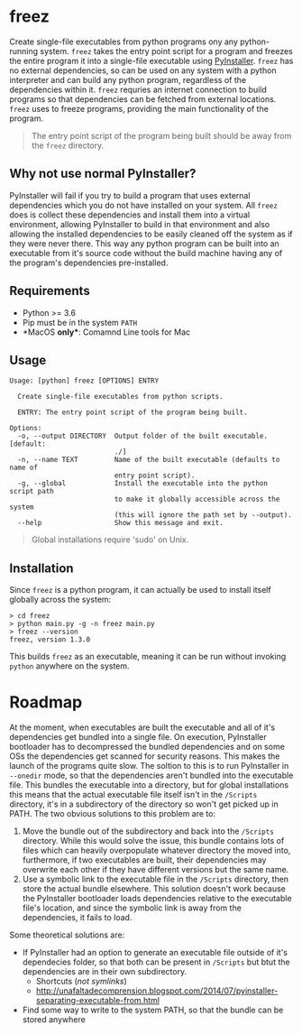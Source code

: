 # freez

Create single-file executables from python programs ony any python-running system. `freez` takes the entry point script for a program and freezes the entire program it into a single-file executable using [PyInstaller](https://github.com/pyinstaller/pyinstaller). `freez` has no external dependencies, so can be used on any system with a python interpreter and can build any python program, regardless of the dependencies within it. `freez` requries an internet connection to build programs so that dependencies can be fetched from external locations. `freez` uses to freeze programs, providing the main functionality of the program.

> The entry point script of the program being built should be away from the `freez` directory.

## Why not use normal PyInstaller?

PyInstaller will fail if you try to build a program that uses external dependencies which you do not have installed on your system. All `freez` does is collect these dependencies and install them into a virtual environment, allowing PyInstaller to build in that environment and also allowing the installed dependencies to be easily cleaned off the system as if they were never there. This way any python program can be built into an executable from it's source code without the build machine having any of the program's dependencies pre-installed.

## Requirements

- Python >= 3.6
- Pip must be in the system `PATH`
- \*MacOS **only\***: Comamnd Line tools for Mac

## Usage

```
Usage: [python] freez [OPTIONS] ENTRY

  Create single-file executables from python scripts.

  ENTRY: The entry point script of the program being built.

Options:
  -o, --output DIRECTORY  Output folder of the built executable.  [default:
                          ./]
  -n, --name TEXT         Name of the built executable (defaults to name of
                          entry point script).
  -g, --global            Install the executable into the python script path
                          to make it globally accessible across the system
                          (this will ignore the path set by --output).
  --help                  Show this message and exit.
```

> Global installations require 'sudo' on Unix.

## Installation

Since `freez` is a python program, it can actually be used to install itself globally across the system:

```
> cd freez
> python main.py -g -n freez main.py
> freez --version
freez, version 1.3.0
```

This builds `freez` as an executable, meaning it can be run without invoking `python` anywhere on the system.

# Roadmap

At the moment, when executables are built the executable and all of it's dependencies get bundled into a single file. On execution, PyInstaller bootloader has to decompressed the bundled dependencies and on some OSs the dependencies get scanned for security reasons. This makes the launch of the programs quite slow. The soltion to this is to run PyInstaller in `--onedir` mode, so that the dependencies aren't bundled into the executable file. This bundles the executable into a directory, but for global installations this means that the actual executable file itself isn't in the `/Scripts` directory, it's in a subdirectory of the directory so won't get picked up in PATH. The two obvious solutions to this problem are to:

1. Move the bundle out of the subdirectory and back into the `/Scripts` directory. While this would solve the issue, this bundle contains lots of files which can heavily overpopulate whatever directory the moved into, furthermore, if two executables are built, their dependencies may overwrite each other if they have different versions but the same name.
2. Use a symbolic link to the executable file in the `/Scripts` directory, then store the actual bundle elsewhere. This solution doesn't work because the PyInstaller bootloader loads dependencies relative to the executable file's location, and since the symbolic link is away from the dependencies, it fails to load.

Some theoretical solutions are:

- If PyInstaller had an option to generate an executable file outside of it's dependecies folder, so that both can be present in `/Scripts` but btut the dependencies are in their own subdirectory.
  - Shortcuts (_not symlinks_)
  - http://unafaltadecomprension.blogspot.com/2014/07/pyinstaller-separating-executable-from.html
- Find some way to write to the system PATH, so that the bundle can be stored anywhere
